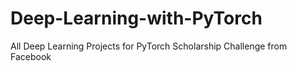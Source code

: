 # Deep-Learning-with-PyTorch
All Deep Learning Projects for PyTorch Scholarship Challenge from Facebook
